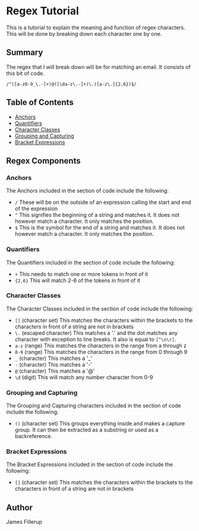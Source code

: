 # Regex Tutorial

This is a tutorial to explain the meaning and function of regex characters. This will be done by breaking down each character one by one.

## Summary

The regex that I will break down will be for matching an email. It consists of this bit of code.
```
/^([a-z0-9_\.-]+)@([\da-z\.-]+)\.([a-z\.]{2,6})$/
```


## Table of Contents

- [Anchors](#anchors)
- [Quantifiers](#quantifiers)
- [Character Classes](#character-classes)
- [Grouping and Capturing](#grouping-and-capturing)
- [Bracket Expressions](#bracket-expressions)


## Regex Components

### Anchors

The Anchors included in the section of code include the following:
* `/` These will be on the outside of an expression calling the start and end of the expression
* `^` This signifies the beginning of a string and matches it. It does not however match a character. It only matches the position.
* `$` This is the symbol for the end of a string and matches it. It does not however match a character. It only matches the position.


### Quantifiers
The Quantifiers included in the section of code include the following:
* `+` This needs to match one or more tokens in front of it
* `{2,6}` This will match 2-6 of the tokens in front of it


### Character Classes
The Character Classes included in the section of code include the following:
* `[]` (character set) This matches the characters within the brackets to the characters in front of a string are not in brackets
* `\.` (escaped character) This matches a '.' and the dot matches any character with exception to line breaks. It also is equal to `[^\n\r]`.
* `a-z` (range) This matches the characters in the range from a through z
* `0-9` (range) This matches the characters in the range from 0 through 9
* `_` (character) This matches a '_'
* `-` (character) This matches a '-'
* `@` (character) This matches a '@'
* `\d` (digit) This will match any number character from 0-9

### Grouping and Capturing
The Grouping and Capturing characters included in the section of code include the following:
* `()` (character set) This groups everything inside and makes a capture group. It can then be extracted as a substring or used as a backreference.
### Bracket Expressions
The Bracket Expressions included in the section of code include the following:
* `[]` (character set) This matches the characters within the brackets to the characters in front of a string are not in brackets

## Author

James Fillerup

